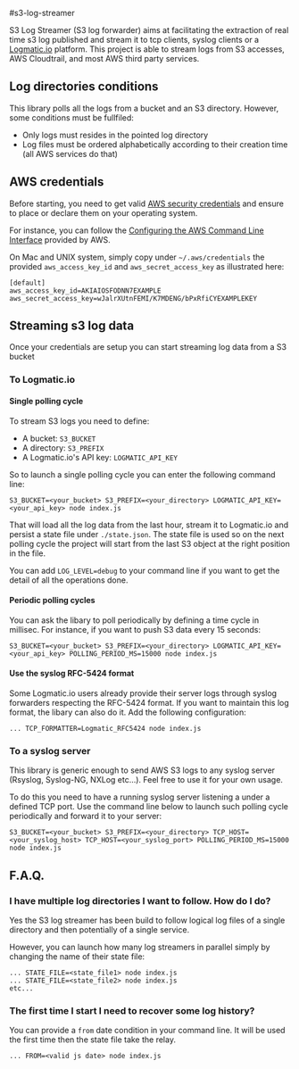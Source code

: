 #s3-log-streamer

S3 Log Streamer (S3 log forwarder) aims at facilitating the extraction of real time s3 log published and stream it to tcp clients, syslog clients or a [Logmatic.io](http://logmatic.io) platform. This project is able to stream logs from S3 accesses, AWS Cloudtrail, and most AWS third party services.

## Log directories conditions

This library polls all the logs from a bucket and an S3 directory. However, some conditions must be fullfiled:

* Only logs must resides in the pointed log directory
* Log files must be ordered alphabetically according to their creation time (all AWS services do that)

## AWS credentials

Before starting, you need to get valid [AWS security credentials](http://docs.aws.amazon.com/general/latest/gr/aws-security-credentials.html) and ensure to place or declare them on your operating system.

For instance, you can follow the [Configuring the AWS Command Line Interface](http://docs.aws.amazon.com/cli/latest/userguide/cli-chap-getting-started.html) provided by AWS.

On Mac and UNIX system, simply copy under `~/.aws/credentials` the provided `aws_access_key_id` and `aws_secret_access_key` as illustrated here:

```
[default]
aws_access_key_id=AKIAIOSFODNN7EXAMPLE
aws_secret_access_key=wJalrXUtnFEMI/K7MDENG/bPxRfiCYEXAMPLEKEY
```

## Streaming s3 log data
Once your credentials are setup you can start streaming log data from a S3 bucket

### To Logmatic.io

#### Single polling cycle

To stream S3 logs you need to define:

- A bucket: `S3_BUCKET`
- A directory: `S3_PREFIX`
- A Logmatic.io's API key: `LOGMATIC_API_KEY`

So to launch a single polling cycle you can enter the following command line:

```
S3_BUCKET=<your_bucket> S3_PREFIX=<your_directory> LOGMATIC_API_KEY=<your_api_key> node index.js
```

That will load all the log data from the last hour, stream it to Logmatic.io and persist a state file under `./state.json`. The state file is used so on the next polling cycle the project will start from the last S3 object at the right position in the file.

You can add `LOG_LEVEL=debug` to your command line if you want to get the detail of all the operations done.

#### Periodic polling cycles

You can ask the libary to poll periodically by defining a time cycle in millisec. For instance, if you want to push S3 data every 15 seconds:

```
S3_BUCKET=<your_bucket> S3_PREFIX=<your_directory> LOGMATIC_API_KEY=<your_api_key> POLLING_PERIOD_MS=15000 node index.js
```

#### Use the syslog RFC-5424 format

Some Logmatic.io users already provide their server logs through syslog forwarders respecting the RFC-5424 format.
If you want to maintain this log format, the libary can also do it. Add the following configuration:

```
... TCP_FORMATTER=Logmatic_RFC5424 node index.js
```

### To a syslog server

This library is generic enough to send AWS S3 logs to any syslog server (Rsyslog, Syslog-NG, NXLog etc...). Feel free to use it for your own usage.

To do this you need to have a running syslog server listening a under a defined TCP port.
Use the command line below to launch such polling cycle periodically and forward it to your server:

```
S3_BUCKET=<your_bucket> S3_PREFIX=<your_directory> TCP_HOST=<your_syslog_host> TCP_HOST=<your_syslog_port> POLLING_PERIOD_MS=15000 node index.js
``` 

## F.A.Q.

### I have multiple log directories I want to follow. How do I do?

Yes the S3 log streamer has been build to follow logical log files of a single directory and then potentially of a single service.

However, you can launch how many log streamers in parallel simply by changing the name of their state file:

```
... STATE_FILE=<state_file1> node index.js
... STATE_FILE=<state_file2> node index.js
etc...
```

### The first time I start I need to recover some log history?

You can provide a `from` date condition in your command line. It will be used the first time then the state file take the relay.

```
... FROM=<valid js date> node index.js
```